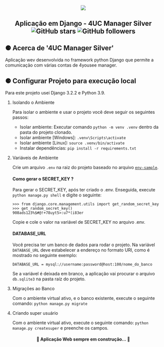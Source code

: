 <h1 align="center" >
    <img src="#">
</h1>
<h2 align="center" >
    Aplicação em Django - 4UC Manager Silver <br>
    <img alt="GitHub stars" src="https://img.shields.io/github/stars/Alfareiza/4uc-manager-silver?style=social">
    <img alt="GitHub followers" src="https://img.shields.io/github/followers/Alfareiza?label=Follow%20me%20%3A%29&style=social">
</h2>

<h2>⚈ Acerca de '4UC Manager Silver'</h2>

Aplicação wev desenvolvida no framework python Django que permite a comunicação com várias contas de 4yousee manager. 


<h2>⚈ Configurar Projeto para execução local</h2>

Para este projeto usei Django 3.2.2 e Python 3.9. 

1. Isolando o Ambiente

    Para isolar o ambiente e usar o projeto você deve seguir os seguintes passos:

    * Isolar ambiente: Executar comando `python -m venv .venv` dentro da pasta do projeto clonado.
    * Isolar ambiente [Windows]: `.venv\Scripts\activate` 
    * Isolar ambiente [Linux]: `source .venv/bin/activate`
    * Instalar dependências: `pip install -r requirements.txt`

2. Variáveis de Ambiente

    Crie um arquivo `.env` na raiz do projeto baseado no arquivo [`env-sample`](https://github.com/Alfareiza/4uc-manager-silver/blob/main/contrib/.env-sample).

    #### Como gerar o SECRET_KEY ?
    Para gerar o SECRET_KEY, após ter criado o .env. Enseguida, execute  `python manage.py shell` e digite o seguinte:
    ```
    >>> from django.core.management.utils import get_random_secret_key
    >>> get_random_secret_key()
    908ads123%$#@!+78uyt5>:u7*(i83er
    ```
    
    Copie e cole o valor na variável de SECRET_KEY no arquivo .env.
    
    #### DATABASE_URL
    
    Você precisa ter um banco de dados para rodar o projeto. Na variável `DATABASE_URL` deve estabelecer a endereço no formato URI, como é mostrado no seguinte exemplo:
    
    ```
    DATABASE_URL = mysql://username:password@host:100/nome_do_banco
    ```
    
    Se a variável é deixada em branco, a aplicação vai procurar o arquivo `db.sqlite3` na pasta raíz do projeto.
    
3. Migrações ao Banco

    Com o ambiente virtual ativo, e o banco existente, execute o seguinte comando: `python manage.py migrate`
    
4. Criando super usuário

    Com o ambiente virtual ativo, execute o seguinte comando: `python manage.py createsuper` e preenche os campos.

<h4 align="center"> 
	🚧  Aplicação Web sempre em construção...  🚧
</h4>

